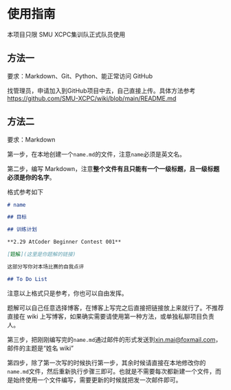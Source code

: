 # 使用指南

本项目只限 SMU XCPC集训队正式队员使用

## 方法一

要求：Markdown、Git、Python、能正常访问 GitHub

找管理员，申请加入到GitHub项目中去，自己直接上传。具体方法参考<https://github.com/SMU-XCPC/wiki/blob/main/README.md>



## 方法二

要求：Markdown

第一步，在本地创建一个`name.md`的文件，注意`name`必须是英文名。

第二步，编写 Markdown，注意**整个文件有且只能有一个一级标题，且一级标题必须是你的名字**。

格式参考如下

```markdown
# name

## 目标

## 训练计划

**2.29 AtCoder Beginner Contest 001**

[题解](这里是你题解的链接)

这部分写你对本场比赛的自我点评

## To Do List
```

注意以上格式只是参考，你也可以自由发挥。

题解可以自己任意选择博客，在博客上写完之后直接把链接放上来就行了。不推荐直接在 wiki 上写博客，如果确实需要请使用第一种方法，或单独私聊项目负责人。

第三步，把刚刚编写完的`name.md`通过邮件的形式发送到<xin.mai@foxmail.com>，邮件的主题是“姓名 wiki”

第四步，除了第一次写的时候执行第一步，其余时候请直接在本地修改你的`name.md`文件，然后重新执行步骤三即可。也就是不需要每次都新建一个文件，而是始终使用一个文件编写，需要更新的时候就把发一次邮件即可。